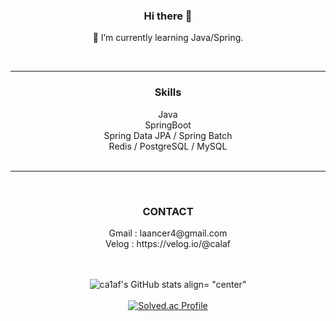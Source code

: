 <div align="center">

  ### Hi there 👋

🌱 I’m currently learning Java/Spring.
</div>
<br>

---

<h3 align= "center"> Skills </h3> 

<div align="center">
  Java <br>
  SpringBoot <br>
  Spring Data JPA / Spring Batch <br>
  Redis / PostgreSQL / MySQL
  
</div>
<br>

---
<br>

<h3 align= "center"> CONTACT </h3>
<div align= "center">
Gmail : laancer4@gmail.com<br>
Velog : https://velog.io/@calaf
  </div>
<br><br>

<div align= "center"> 

![ca1af's GitHub stats align= "center"](https://github-readme-stats.vercel.app/api?username=ca1af&show_icons=true&theme=dark)
<br>
<br>
[![Solved.ac Profile](http://mazassumnida.wtf/api/v2/generate_badge?boj=dk000dk)](https://solved.ac/dk000dk/)

  </div>
  
<!--
**ca1af/ca1af** is a ✨ _special_ ✨ repository because its `README.md` (this file) appears on your GitHub profile.

Here are some ideas to get you started:

- 🔭 I’m currently working on ...
- 🌱 I’m currently learning ...
- 👯 I’m looking to collaborate on ...
- 🤔 I’m looking for help with ...
- 💬 Ask me about ...
- 📫 How to reach me: ...
- 😄 Pronouns: ...
- ⚡ Fun fact: ...
-->

